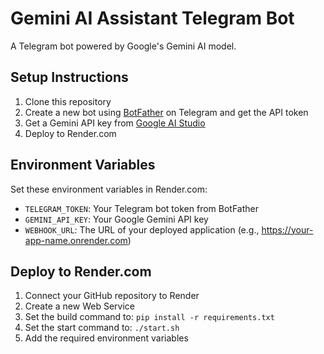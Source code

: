 # Gemini AI Assistant Telegram Bot

A Telegram bot powered by Google's Gemini AI model.

## Setup Instructions

1. Clone this repository
2. Create a new bot using [BotFather](https://t.me/BotFather) on Telegram and get the API token
3. Get a Gemini API key from [Google AI Studio](https://makersuite.google.com/app/apikey)
4. Deploy to Render.com

## Environment Variables

Set these environment variables in Render.com:

- `TELEGRAM_TOKEN`: Your Telegram bot token from BotFather
- `GEMINI_API_KEY`: Your Google Gemini API key
- `WEBHOOK_URL`: The URL of your deployed application (e.g., https://your-app-name.onrender.com)

## Deploy to Render.com

1. Connect your GitHub repository to Render
2. Create a new Web Service
3. Set the build command to: `pip install -r requirements.txt`
4. Set the start command to: `./start.sh`
5. Add the required environment variables
